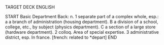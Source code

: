 TARGET DECK
ENGLISH

START
Basic
Department
Back: n. 1 separate part of a complex whole, esp.: a a branch of administration (housing department). B a division of a school, college, etc., by subject (physics department). C a section of a large store (hardware department). 2 colloq. Area of special expertise. 3 administrative district, esp. In france. [french: related to *depart]
END

